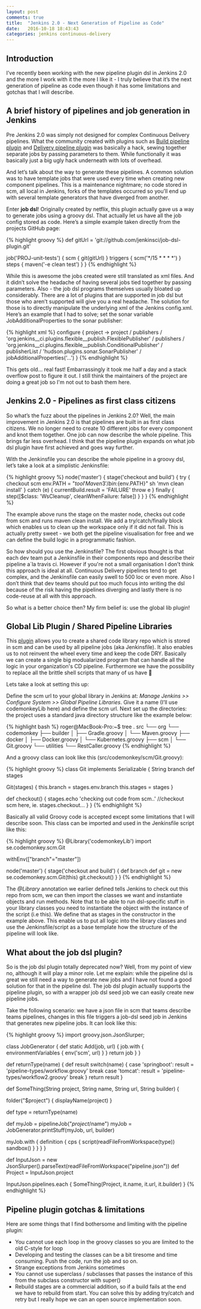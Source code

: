 ```yaml
---
layout: post
comments: true
title:  "Jenkins 2.0 - Next Generation of Pipeline as Code"
date:   2016-10-18 18:43:43
categories: jenkins continuous-delivery
---
```


## Introduction
I’ve recently been working with the new pipeline plugin dsl in Jenkins 2.0 and the more I work with it the more I like it - I truly believe that it’s the next generation of pipeline as code even though it has some limitations and gotchas that I will describe.


## A brief history of pipelines and job generation in Jenkins
Pre Jenkins 2.0 was simply not designed for complex Continuous Delivery pipelines. What the community created with plugins such as [Build pipeline plugin](https://wiki.jenkins-ci.org/display/JENKINS/Build+Pipeline+Plugin) and [Delivery pipeline plugin](https://wiki.jenkins-ci.org/display/JENKINS/Delivery+Pipeline+Plugin) was basically a hack, sewing together separate jobs by passing parameters to them. While functionally it was basically just a big ugly hack underneath with lots of overhead.

And let’s talk about the way to generate these pipelines. A common solution was to have template jobs that were used every time when creating new component pipelines. This is a maintenance nightmare; no code stored in scm, all local in Jenkins, forks of the templates occurred so you’ll end up with several template generators that have diverged from another.

Enter **job dsl**! Originally created by netflix, this plugin actually gave us a way to generate jobs using a groovy dsl. That actually let us have all the job config stored as code. Here’s a simple example taken directly from the projects GitHub page:


{% highlight groovy %}
def gitUrl = 'git://github.com/jenkinsci/job-dsl-plugin.git' 

job('PROJ-unit-tests') { 
  scm { 
    git(gitUrl) 
  } triggers { 
    scm('*/15 * * * *') 
  } steps { 
    maven('-e clean test') 
  } 
}
{% endhighlight %}


While this is awesome the jobs created were still translated as xml files. And it didn’t solve the headache of having several jobs tied together by passing parameters. Also - the job dsl programs themselves usually bloated up considerably. There are a lot of plugins that are supported in job dsl but those who aren’t supported will give you a real headache. The solution for those is to directly manipulate the underlying xml of the Jenkins config.xml. Here’s an example that I had to solve; set the sonar variable JobAdditionalProperties to the sonar publisher:



{% highlight xml %}
configure { project -> 
	project / 
		publishers / 
		'org.jenkins__ci.plugins.flexible__publish.FlexiblePublisher' / 
		publishers / 
		'org.jenkins__ci.plugins.flexible__publish.ConditionalPublisher' / 
		publisherList / 
		'hudson.plugins.sonar.SonarPublisher' / 
		jobAdditionalProperties(‘...') 
}
{% endhighlight %}

This gets old… real fast! Embarrassingly it took me half a day and a stack overflow post to figure it out. I still think the maintainers of the project are doing a great job so I'm not out to bash them here.

## Jenkins 2.0 - Pipelines as first class citizens
So what’s the fuzz about the pipelines in Jenkins 2.0? Well, the main improvement in Jenkins 2.0 is that pipelines are built in as first class citizens. We no longer need to create 10 different jobs for every component and knot them together. One job can now describe the whole pipeline. This brings far less overhead. I think that the pipeline plugin expands on what job dsl plugin have first achieved and goes way further.

With the Jenkinsfile you can describe the whole pipeline in a groovy dsl, let’s take a look at a simplistic Jenkinsfile:


{% highlight groovy %}
node('master') {
  stage('checkout and build') {
    try {
      checkout scm
      env.PATH = "${tool 'Maven 3'}/bin:${env.PATH}"
      sh 'mvn clean install'
    } catch (e) {
      currentBuild.result = 'FAILURE'
      throw e
    } finally {
      step([$class: 'WsCleanup', cleanWhenFailure: false])
    }
  }
}
{% endhighlight %}


The example above runs the stage on the master node, checks out code from scm and runs maven clean install. We add a try/catch/finally block which enables us to clean up the workspace only if it did not fail. This is actually pretty sweet - we both get the pipeline visualisation for free and we can define the build logic in a programmatic fashion.

So how should you use the Jenkinsfile? The first obvious thought is that each dev team put a Jenkinsfile in their components repo and describe their pipeline a´la travis ci. However if you're not a small organisation I don’t think this approach is ideal at all. Continuous Delivery pipelines tend to get complex, and the Jenkinsfile can easily swell to 500 loc or even more. Also I don’t think that dev teams should put too much focus into writing the dsl because of the risk having the pipelines diverging and lastly there is no code-reuse at all with this approach.

So what is a better choice then? My firm belief is: use the global lib plugin!


## Global Lib Plugin / Shared Pipeline Libraries
This [plugin](https://github.com/jenkinsci/workflow-cps-global-lib-plugin) allows you to create a shared code library repo which is stored in scm and can be used by all pipeline jobs (aka Jenkinsfile). It also enables us to not reinvent the wheel every time and keep the code DRY. Basically we can create a single big modualarized program that can handle all the logic in your organization's CD pipeline. Furthermore we have the possibility to replace all the brittle shell scripts that many of us have :facepunch:

Lets take a look at setting this up:

Define the scm url to your global library in Jenkins at:  *Manage Jenkins >> Configure System >> Global Pipeline Libraries*. Give it a name (I’ll use codemonkeyLib here) and define the scm url.
Next set up the directories: the project uses a standard java directory structure like the example below:


{% highlight bash %}
roger@MacBook-Pro:~$ tree .
src
└── org
    └── codemonkey
        ├── builder
        │   ├── Gradle.groovy
        │   └── Maven.groovy
        ├── docker
        │   ├── Docker.groovy
        │   └── Kubernetes.groovy
        ├── scm
        │   └── Git.groovy
        └── utilities
            └── RestCaller.groovy
{% endhighlight %}

And a groovy class can look like this (src/codemonkey/scm/Git.groovy):

{% highlight groovy %}
class Git implements Serializable {
  String branch
  def stages

  Git(stages) {
    this.branch = stages.env.branch
    this.stages = stages
  }

  def checkout() {
    stages.echo 'checking out code from scm..'
    //checkout scm here, ie. stages.checkout...
  }
}
{% endhighlight %}


Basically all valid Groovy code is accepted except some limitations that I will describe soon. This class can be imported and used in the Jenkinsfile script like this:


{% highlight groovy %}
@Library('codemonkeyLib')
import se.codemonkey.scm.Git

withEnv(["branch"="master"])

node('master') {
  stage('checkout and build') {
    def branch
    def git = new se.codemonkey.scm.Git(this)
    git.checkout()
  }
}
{% endhighlight %}


The *@Library* annotation we earlier defined tells Jenkins to check out this repo from scm, we can then import the classes we want and instantiate objects and run methods. Note that to be able to run dsl-specific stuff in your library classes you need to instantiate the object with the instance of the script (i.e this). We define that as stages in the constructor in the example above. This enable us to put all logic into the library classes and use the Jenkinsfile/script as a base template how the structure of the pipeline will look like. 


## What about the job dsl plugin?
So is the job dsl plugin totally deprecated now? Well, from my point of view no, although it will play a minor role. Let me explain: while the pipeline dsl is great we still need a way to generate new jobs and I have not found a good solution for that in the pipeline dsl. The job dsl plugin actually supports the pipeline plugin, so with a wrapper job dsl seed job we can easily create new pipeline jobs.

Take the following scenario: we have a json file in scm that teams describe teams pipelines, changes in this file triggers a job-dsl seed job in Jenkins that generates new pipeline jobs. It can look like this:


{% highlight groovy %}
import groovy.json.JsonSlurper;

class JobGenerator {
  def static Add(job, url) {
    job.with {
      environmentVariables {
        env('scm', url)
      }
    }
    return job
  }
}

def returnType(name) {
  def result
  switch(name) {
    case 'springboot':
      result = 'pipeline-types/workflow.groovy'
    break
    case 'tomcat':
      result = 'pipeline-types/workflow2.groovy'
    break
  }
  return result
}

def SomeThing(String project, String name, String url, String builder) {

  folder("$project") {
    displayName(project)
  }

  def type = returnType(name)

  def myJob = pipelineJob("$project/$name")
  myJob = JobGenerator.printStuff(myJob, url, builder)

  myJob.with {
    definition {
      cps {
        script(readFileFromWorkspace(type))
	sandbox()
      }
    }
  }
}

def InputJson = new JsonSlurper().parseText(readFileFromWorkspace("pipeline.json"))
def Project = InputJson.project

InputJson.pipelines.each { SomeThing(Project, it.name, it.url, it.builder) }
{% endhighlight %}


## Pipeline plugin gotchas & limitations
Here are some things that I find bothersome and limiting with the pipeline plugin:

* You cannot use each loop in the groovy classes so you are limited to the old C-style for loop
* Developing and testing the classes can be a bit tiresome and time consuming. Push the code, run the job and so on.
* Strange exceptions from Jenkins sometimes
* You cannot use superclass / subclasses that passes the instance of this from the subclass constructor with super()
* Rebuild stages are a commercial addition, so if a build fails at the end we have to rebuild from start. You can solve this by adding try/catch and retry but I really hope we can an open source implementation soon.

